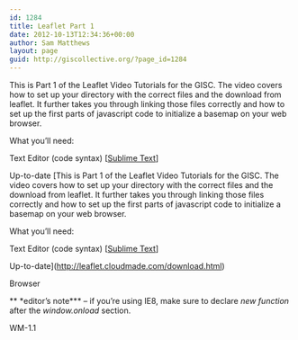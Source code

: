 ```yaml
---
id: 1284
title: Leaflet Part 1
date: 2012-10-13T12:34:36+00:00
author: Sam Matthews
layout: page
guid: http://giscollective.org/?page_id=1284
---
```

This is Part 1 of the Leaflet Video Tutorials for the GISC. The video covers how to set up your directory with the correct files and the download from leaflet. It further takes you through linking those files correctly and how to set up the first parts of javascript code to initialize a basemap on your web browser.

What you&#8217;ll need:
  
Text Editor (code syntax) [[Sublime Text](http://www.sublimetext.com/)]
  
Up-to-date [This is Part 1 of the Leaflet Video Tutorials for the GISC. The video covers how to set up your directory with the correct files and the download from leaflet. It further takes you through linking those files correctly and how to set up the first parts of javascript code to initialize a basemap on your web browser.

What you&#8217;ll need:
  
Text Editor (code syntax) [[Sublime Text](http://www.sublimetext.com/)]
  
Up-to-date](http://leaflet.cloudmade.com/download.html) 
  
Browser

** \*editor&#8217;s note\*** &#8211; if you&#8217;re using IE8, make sure to declare _new function_ after the _window.onload_ section.

WM-1.1